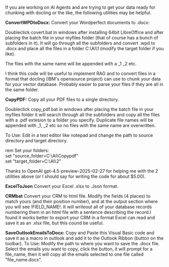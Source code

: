 If you are working on AI Agents and are trying to get your data ready for chunking with docling or the like, the following utilities may be helpful.

**ConvertWPDtoDocx:**
Convert your Wordperfect documents to .docx:

Doubleclick covert.bat in windows after installing 64bit LibreOffice and after placing the batch file in your myfiles folder (that of course has a bunch of subfolders in it). It will go through all the subfolders and convert .wpd to .docx and place all the files in a folder C:\AI\1 (modify the target folder if you like). 

The files with the same name will be appended with a _1 _2 etc. 

I think this code will be useful to implement RAG and to convert files in a format that docling (IBM's opensource project) can use to chunk your data for your vector database. Probably easier to parse your files if they are all in the same folder.

**CopyPDF:** Copy all your PDF files to a single directory.

Doubleclick copy_pdf.bat in windows after placing the batch file in your myfiles folder it will search through all the subfolders and copy all the files with a .pdf extesion to a folder you specify. Duplicate file names will be appended with _1, _2 etc so no files with the same name are overwritten.

To Use: Edit in a text editor like notepad and change the path to source directory and target directory.

rem Set your folders:<br>
set "source_folder=C:\AI\Copypdf"<br>
set "target_folder=C:\AI\2"

Thanks to OpenAI gpt-4.5-preview-2025-02-27 for helping me with the 2 utilities above (or I should say for writing the code for about $5.00).<br>

**ExcelToJson** Convert your Excel .xlsx to .Json format.<br> 

**CRMbat**  Convert your CRM to html file. Modify the fields (4 places) to match yours (and their position number), and at the output section where you will see !FIELD_NAME!.  It will writeout all of your database records numbering them in an html file with a sentence describing the record.I found it works better to export your CRM in a format Excel can read and save it as an .xlsx file, but this cound be useful.<br>

**SaveOutlookEmailsToDocx:**  Copy and Paste this Visual Basic code and save it as a macro in outlook and add it to the Outlook Ribbon (button on the toolbar). To Use: Modify the path to where you want to save the .docx file. Select the emails you want to copy, click the button, it will prompt for a file_name, then it will copy all the emails selected to one file called "file_name.docx". 



